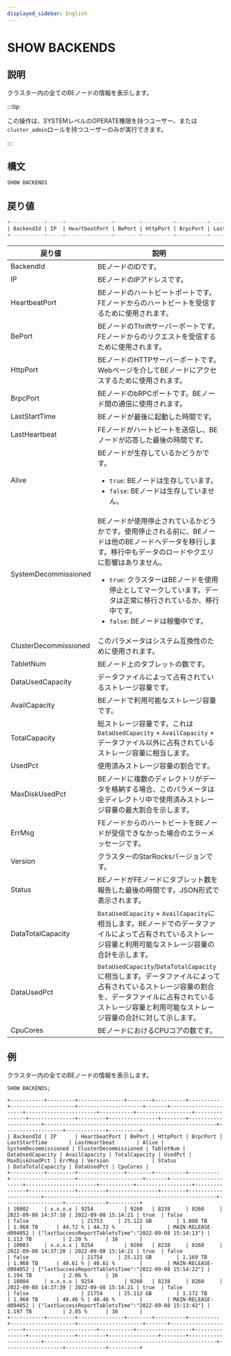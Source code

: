 ```yaml
---
displayed_sidebar: English
---
```


# SHOW BACKENDS

## 説明

クラスター内の全てのBEノードの情報を表示します。

:::tip

この操作は、SYSTEMレベルのOPERATE権限を持つユーザー、または`cluster_admin`ロールを持つユーザーのみが実行できます。

:::

## 構文

```SQL
SHOW BACKENDS
```

## 戻り値

```SQL
+-----------+-----+---------------+--------+----------+----------+---------------+---------------+-------+----------------------+-----------------------+-----------+------------------+---------------+---------------+---------+----------------+--------+----------+--------+-------------------+-------------+----------+
| BackendId | IP  | HeartbeatPort | BePort | HttpPort | BrpcPort | LastStartTime | LastHeartbeat | Alive | SystemDecommissioned | ClusterDecommissioned | TabletNum | DataUsedCapacity | AvailCapacity | TotalCapacity | UsedPct | MaxDiskUsedPct | ErrMsg | Version  | Status | DataTotalCapacity | DataUsedPct | CpuCores |
+-----------+-----+---------------+--------+----------+----------+---------------+---------------+-------+----------------------+-----------------------+-----------+------------------+---------------+---------------+---------+----------------+--------+----------+--------+-------------------+-------------+----------+
```

| **戻り値**            | **説明**                                              |
| --------------------- | ------------------------------------------------------------ |
| BackendId             | BEノードのIDです。                                       |
| IP                    | BEノードのIPアドレスです。                               |
| HeartbeatPort         | BEノードのハートビートポートです。FEノードからのハートビートを受信するために使用されます。 |
| BePort                | BEノードのThriftサーバーポートです。FEノードからのリクエストを受信するために使用されます。 |
| HttpPort              | BEノードのHTTPサーバーポートです。Webページを介してBEノードにアクセスするために使用されます。 |
| BrpcPort              | BEノードのbRPCポートです。BEノード間の通信に使用されます。 |
| LastStartTime         | BEノードが最後に起動した時間です。                   |
| LastHeartbeat         | FEノードがハートビートを送信し、BEノードが応答した最後の時間です。|
| Alive                 | BEノードが生存しているかどうかです。<ul><li>`true`: BEノードは生存しています。</li><li>`false`: BEノードは生存していません。</li></ul> |
| SystemDecommissioned  | BEノードが使用停止されているかどうかです。使用停止される前に、BEノードは他のBEノードへデータを移行します。移行中もデータのロードやクエリに影響はありません。<ul><li>`true`: クラスターはBEノードを使用停止としてマークしています。データは正常に移行されているか、移行中です。</li><li>`false`: BEノードは稼働中です。</li></ul> |
| ClusterDecommissioned | このパラメータはシステム互換性のために使用されます。             |
| TabletNum             | BEノード上のタブレットの数です。                        |
| DataUsedCapacity      | データファイルによって占有されているストレージ容量です。              |
| AvailCapacity         | BEノードで利用可能なストレージ容量です。                   |
| TotalCapacity         | 総ストレージ容量です。これは`DataUsedCapacity` + `AvailCapacity` + データファイル以外に占有されているストレージ容量に相当します。 |
| UsedPct               | 使用済みストレージ容量の割合です。                 |
| MaxDiskUsedPct        | BEノードに複数のディレクトリがデータを格納する場合、このパラメータは全ディレクトリ中で使用済みストレージ容量の最大割合を示します。 |
| ErrMsg                | FEノードからのハートビートをBEノードが受信できなかった場合のエラーメッセージです。 |
| Version               | クラスターのStarRocksバージョンです。                            |
| Status                | BEノードがFEノードにタブレット数を報告した最後の時間です。JSON形式で表示されます。 |
| DataTotalCapacity     | `DataUsedCapacity` + `AvailCapacity`に相当します。BEノードでのデータファイルによって占有されているストレージ容量と利用可能なストレージ容量の合計を示します。 |
| DataUsedPct           | `DataUsedCapacity`/`DataTotalCapacity`に相当します。データファイルによって占有されているストレージ容量の割合を、データファイルに占有されているストレージ容量と利用可能なストレージ容量の合計に対して示します。 |
| CpuCores              | BEノードにおけるCPUコアの数です。                      |

## 例

クラスター内の全てのBEノードの情報を表示します。

```Plain
SHOW BACKENDS;

+-----------+---------+---------------+--------+----------+----------+---------------------+---------------------+-------+----------------------+-----------------------+-----------+------------------+---------------+---------------+---------+----------------+--------+----------------------+--------------------------------------------------------+-------------------+-------------+----------+
| BackendId | IP      | HeartbeatPort | BePort | HttpPort | BrpcPort | LastStartTime       | LastHeartbeat       | Alive | SystemDecommissioned | ClusterDecommissioned | TabletNum | DataUsedCapacity | AvailCapacity | TotalCapacity | UsedPct | MaxDiskUsedPct | ErrMsg | Version              | Status                                                 | DataTotalCapacity | DataUsedPct | CpuCores |
+-----------+---------+---------------+--------+----------+----------+---------------------+---------------------+-------+----------------------+-----------------------+-----------+------------------+---------------+---------------+---------+----------------+--------+----------------------+--------------------------------------------------------+-------------------+-------------+----------+
| 10002     | x.x.x.x | 9254          | 9260   | 8238     | 8260     | 2022-09-08 14:37:10 | 2022-09-08 15:14:21 | true  | false                | false                 | 21753     | 25.122 GB        | 1.088 TB      | 1.968 TB      | 44.72 % | 44.72 %        |        | MAIN-RELEASE-d094052 | {"lastSuccessReportTabletsTime":"2022-09-08 15:14:13"} | 1.113 TB          | 2.20 %      | 16       |
| 10003     | x.x.x.x | 9254          | 9260   | 8238     | 8260     | 2022-09-08 14:37:20 | 2022-09-08 15:14:21 | true  | false                | false                 | 21754     | 25.121 GB        | 1.169 TB      | 1.968 TB      | 40.61 % | 40.61 %        |        | MAIN-RELEASE-d094052 | {"lastSuccessReportTabletsTime":"2022-09-08 15:14:22"} | 1.194 TB          | 2.06 %      | 16       |
| 10004     | x.x.x.x | 9254          | 9260   | 8238     | 8260     | 2022-09-08 14:37:39 | 2022-09-08 15:14:21 | true  | false                | false                 | 21754     | 25.112 GB        | 1.172 TB      | 1.968 TB      | 40.46 % | 40.46 %        |        | MAIN-RELEASE-d094052 | {"lastSuccessReportTabletsTime":"2022-09-08 15:13:42"} | 1.197 TB          | 2.05 %      | 16       |
+-----------+---------+---------------+--------+----------+----------+---------------------+---------------------+-------+----------------------+-----------------------+-----------+------------------+---------------+---------------+---------+----------------+--------+----------------------+--------------------------------------------------------+-------------------+-------------+----------+
```
